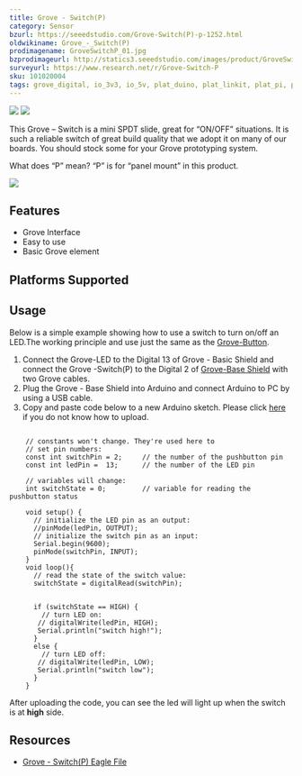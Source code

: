 ```yaml
---
title: Grove - Switch(P)
category: Sensor
bzurl: https://seeedstudio.com/Grove-Switch(P)-p-1252.html
oldwikiname: Grove_-_Switch(P)
prodimagename: GroveSwitchP_01.jpg
bzprodimageurl: http://statics3.seeedstudio.com/images/product/GroveSwitchP.jpg
surveyurl: https://www.research.net/r/Grove-Switch-P
sku: 101020004
tags: grove_digital, io_3v3, io_5v, plat_duino, plat_linkit, plat_pi, plat_bbg
---
```


![](/assets/Grove-Switch-P/img/SwitchP.jpg)
![](/assets/Grove-Switch-P/img/GroveSwitchP_01.jpg)

This Grove – Switch is a mini SPDT slide, great for “ON/OFF” situations. It is such a reliable switch of great build quality that we adopt it on many of our boards. You should stock some for your Grove prototyping system.

What does “P” mean? “P” is for “panel mount” in this product.

[![](/assets/common/Get_One_Now_Banner.png)](http://www.seeedstudio.com/Grove-Switch(P)-p-1252.html)

Features
-------

-   Grove Interface
-   Easy to use
-   Basic Grove element

Platforms Supported
-------------------

Usage
-----

Below is a simple example showing how to use a switch to turn on/off an LED.The working principle and use just the same as the [Grove-Button](/Grove-Button).

1. Connect the Grove-LED to the Digital 13 of Grove - Basic Shield and connect the Grove -Switch(P) to the Digital 2 of [Grove-Base Shield](/Grove-Base_Shield) with two Grove cables.
2. Plug the Grove - Base Shield into Arduino and connect Arduino to PC by using a USB cable.
3. Copy and paste code below to a new Arduino sketch. Please click [here](/Upload_Code) if you do not know how to upload.

```

    // constants won't change. They're used here to 
    // set pin numbers:
    const int switchPin = 2;     // the number of the pushbutton pin
    const int ledPin =  13;      // the number of the LED pin

    // variables will change:
    int switchState = 0;         // variable for reading the pushbutton status

    void setup() {
      // initialize the LED pin as an output:
      //pinMode(ledPin, OUTPUT);      
      // initialize the switch pin as an input:
      Serial.begin(9600);
      pinMode(switchPin, INPUT);     
    }
    void loop(){
      // read the state of the switch value:
      switchState = digitalRead(switchPin);

      
      if (switchState == HIGH) {     
        // turn LED on:    
       // digitalWrite(ledPin, HIGH);  
       Serial.println("switch high!");
      } 
      else {
        // turn LED off:
       // digitalWrite(ledPin, LOW); 
       Serial.println("switch low");
      }
    }

```

After uploading the code, you can see the led will light up when the switch is at **high** side.

Resources
--------

- [Grove - Switch(P) Eagle File](/assets/Grove-Switch-P/res/Grove-Switch-P-Eagle_File.zip)

<!-- This Markdown file was created from http://www.seeedstudio.com/wiki/Grove_-_Switch(P) -->
